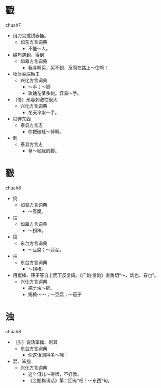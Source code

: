 

















# 戳
chuah7
+ 用刀尖或锐器捅。
  * 如东方言词典
    - 不能～人。
+ 碰巧遇到、得到
  * 如皋方言词典
    - 我寻啊买，买不到，反而在路上～住啊！
+ 物体尖端触击
  * 兴化方言词典
    - ～手；～脚
    - 玫瑰花茎多刺，容易～手。
+ （借）形容刺激性很大
  * 兴化方言词典
    - 冬天冷水～手。
+ 捣碎东西
  * 泰县方言志
    - 你把破缸～掉啊。
+ 刺
  * 泰县方言志
    - 草～咖我的脚。

# 㪬
chuah8
+ 捣
  * 如皋方言词典
    - ～豆腐。
+ 拄
  * 如皋方言词典
    - ～拐棒。
+ 捣
  * 东台方言词典
    - ～豆腐；～蒜泥。
+ 拄
  * 东台方言词典
    - ～拐棒。
+ 用棍棒、筷子等自上而下反复捣。《广韵·觉韵》直角切“～，筑也、舂也”。
  * 兴化方言词典
    - 把土块～碎。
    - 捣捣～～；～豆腐；～茄子

# 浊
chuah8
+ ［引］说话笨拙、刺耳
  * 东台方言词典
    - 你这话回得多～咖！
+ 混、笨拙
  * 兴化方言词典
    - 这个伢儿～得很，不好教。
    - 《金瓶梅词话》第二回有“呸！～东西”句。
